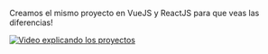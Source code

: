 Creamos el mismo proyecto en VueJS y ReactJS para que veas las diferencias!

[![Video explicando los proyectos](https://img.youtube.com/vi/gfdxpT7lu0o/0.jpg)]([https://www.youtube.com/watch?v=YOUTUBE_VIDEO_ID_HERE](https://www.youtube.com/watch?v=gfdxpT7lu0o))

